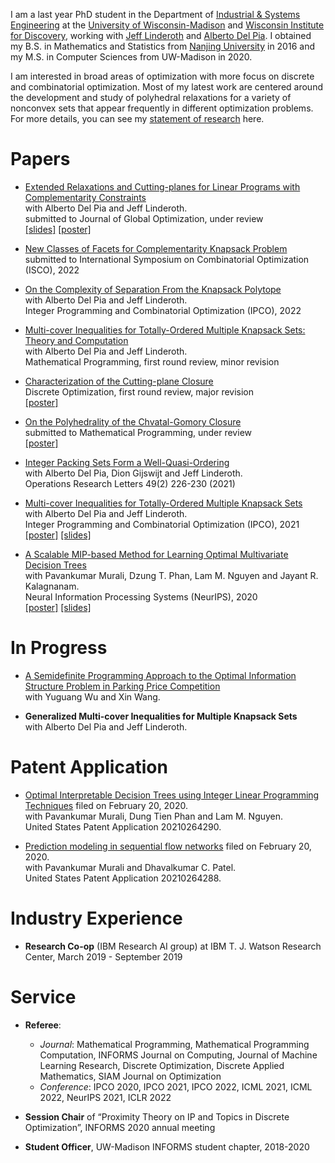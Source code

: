 I am a last year PhD student in the Department of [Industrial & Systems Engineering](https://www.engr.wisc.edu/department/industrial-systems-engineering/) at the [University of Wisconsin-Madison](https://www.wisc.edu/) and [Wisconsin Institute for Discovery](https://wid.wisc.edu/), working with [Jeff Linderoth](https://jlinderoth.github.io/) and [Alberto Del Pia](https://sites.google.com/site/albertodelpia/home). I obtained my B.S. in Mathematics and Statistics from [Nanjing University](https://www.nju.edu.cn/en/main.psp) in 2016 and my M.S. in Computer Sciences from UW-Madison in 2020.


I am interested in broad areas of optimization with more focus on discrete and combinatorial optimization. Most of my latest work are centered around the development and study of polyhedral relaxations for a variety of nonconvex sets that appear frequently in different optimization problems. For more details, you can see my [statement of research](https://drive.google.com/file/d/1BgKvPZ6cJz-s6XqEneiaTX_FyR0BBvFr/view?usp=sharing) here.


# Papers

- [Extended Relaxations and Cutting-planes for Linear Programs with Complementarity Constraints](https://drive.google.com/file/d/1_tLJrS3txmdV_ZKgbHmStN2fmBynWFwt/view?usp=sharing) <br>
  with Alberto Del Pia and Jeff Linderoth. <br>
  submitted to Journal of Global Optimization, under review <br>
  [[slides]](https://drive.google.com/file/d/1LQhMkQrWOiKZDTWx1FuikpdKOqTtX1ft/view?usp=sharing) [[poster]](https://drive.google.com/file/d/1p5twUMI-T0QZo_IChOm9n-M62dpf7y1F/view?usp=sharing) <br>

- [New Classes of Facets for Complementarity Knapsack Problem](https://arxiv.org/pdf/2203.02873.pdf) <br>
  submitted to International Symposium on Combinatorial Optimization (ISCO), 2022 <br>

- [On the Complexity of Separation From the Knapsack Polytope](http://www.optimization-online.org/DB_FILE/2021/11/8682.pdf) <br>
  with Alberto Del Pia and Jeff Linderoth. <br>
Integer Programming and Combinatorial Optimization (IPCO), 2022 <br>

- [Multi-cover Inequalities for Totally-Ordered Multiple Knapsack Sets: Theory and Computation](http://www.optimization-online.org/DB_FILE/2021/06/8428.pdf) <br>
  with Alberto Del Pia and Jeff Linderoth. <br>
  Mathematical Programming, first round review, minor revision <br>

- [Characterization of the Cutting-plane Closure](https://arxiv.org/abs/1911.12943) <br>
  Discrete Optimization, first round review, major revision <br>
  [[poster]](https://drive.google.com/file/d/1w1LZVO_gPkNGPNsu8UapZxZVt_cThyWL/view?usp=sharing) <br>
  
- [On the Polyhedrality of the Chvatal-Gomory Closure](https://arxiv.org/abs/2106.00295) <br>
  submitted to Mathematical Programming, under review <br>
  [[poster]](https://drive.google.com/file/d/1GRIXsQlHWvJ8MFOS7UbM28dfHb0X3TnO/view?usp=sharing) <br>

- [Integer Packing Sets Form a Well-Quasi-Ordering](https://www.sciencedirect.com/science/article/abs/pii/S0167637721000225?via%3Dihub) <br>
  with Alberto Del Pia, Dion Gijswijt and Jeff Linderoth. <br>
  Operations Research Letters 49(2) 226-230 (2021) <br>
  
- [Multi-cover Inequalities for Totally-Ordered Multiple Knapsack Sets](https://link.springer.com/chapter/10.1007%2F978-3-030-73879-2_14) <br>
  with Alberto Del Pia and Jeff Linderoth. <br>
  Integer Programming and Combinatorial Optimization (IPCO), 2021 <br>
  [[poster]](https://drive.google.com/file/d/11MNQGEyDDnoVwzstczNhFs6_TxOKWZ4L/view?usp=sharing) [[slides]](https://docs.google.com/presentation/d/1X9OTLMX2zCWQcg_hh5vUHhF1g7vE5BjK/edit?usp=sharing&ouid=111857925126361212412&rtpof=true&sd=true) <br> 
  
- [A Scalable MIP-based Method for Learning Optimal Multivariate Decision Trees](https://proceedings.neurips.cc/paper/2020/hash/1373b284bc381890049e92d324f56de0-Abstract.html) <br>
  with Pavankumar Murali, Dzung T. Phan, Lam M. Nguyen and Jayant R. Kalagnanam. <br>
  Neural Information Processing Systems (NeurIPS), 2020 <br>
  [[poster]](https://drive.google.com/file/d/1X6tsMLN2MAsUu9fjKk-OlKhDQyrwfmX0/view?usp=sharing) [[slides]](https://docs.google.com/presentation/d/11bQZnsoxHNrb9meh9WbRIfHFR0lFJMys/edit?usp=sharing&ouid=111857925126361212412&rtpof=true&sd=true) <br>
  
  
# In Progress

- [A Semidefinite Programming Approach to the Optimal Information Structure Problem in Parking Price Competition](https://drive.google.com/file/d/1161C-5P3YZnXQA7LyxdERLH0y0jgm9gS/view?usp=sharing) <br>
  with Yuguang Wu and Xin Wang. <br>

- **Generalized Multi-cover Inequalities for Multiple Knapsack Sets** <br>
  with Alberto Del Pia and Jeff Linderoth. <br>


# Patent Application

- [Optimal Interpretable Decision Trees using Integer Linear Programming Techniques](https://patents.google.com/patent/US20210264290A1/en) filed on February 20, 2020.<br>
  with Pavankumar Murali, Dung Tien Phan and Lam M. Nguyen. <br>
  United States Patent Application 20210264290. <br>

- [Prediction modeling in sequential flow networks](https://patents.google.com/patent/US20210264288A1/en) filed on February 20, 2020.<br>
  with Pavankumar Murali and Dhavalkumar C. Patel. <br>
  United States Patent Application 20210264288. <br>

# Industry Experience

- **Research Co-op** (IBM Research AI group) at IBM T. J. Watson Research Center, March 2019 - September 2019 


# Service

- **Referee**: 
  - *Journal*: Mathematical Programming, Mathematical Programming Computation, INFORMS Journal on Computing, Journal of Machine Learning Research, Discrete Optimization, Discrete Applied Mathematics, SIAM Journal on Optimization <br>
  - *Conference*: IPCO 2020, IPCO 2021, IPCO 2022, ICML 2021, ICML 2022, NeurIPS 2021, ICLR 2022 <br>

- **Session Chair** of “Proximity Theory on IP and Topics in Discrete Optimization”, INFORMS 2020 annual meeting <br>

- **Student Officer**, UW-Madison INFORMS student chapter, 2018-2020



